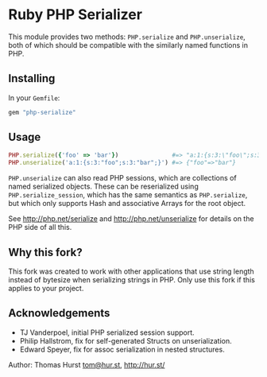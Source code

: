 # Ruby PHP Serializer

This module provides two methods: `PHP.serialize` and `PHP.unserialize`,
both of which should be compatible with the similarly named functions in PHP.

## Installing

In your `Gemfile`:
```ruby
gem "php-serialize"
```

## Usage

```ruby
PHP.serialize({'foo' => 'bar'})               #=> "a:1:{s:3:\"foo\";s:3:\"bar\";}"
PHP.unserialize('a:1:{s:3:"foo";s:3:"bar";}') #=> {"foo"=>"bar"}
```

`PHP.unserialize` can also read PHP sessions, which are collections of named
serialized objects.  These can be reserialized using `PHP.serialize_session`,
which has the same semantics as `PHP.serialize`, but which only supports Hash
and associative Arrays for the root object.

See http://php.net/serialize and http://php.net/unserialize for
details on the PHP side of all this.

## Why this fork?

This fork was created to work with other applications that use string length instead of bytesize when serializing strings in PHP. Only use this fork if this applies to your project.

## Acknowledgements

- TJ Vanderpoel, initial PHP serialized session support.
- Philip Hallstrom, fix for self-generated Structs on unserialization.
- Edward Speyer, fix for assoc serialization in nested structures.

Author: Thomas Hurst <tom@hur.st>, http://hur.st/
